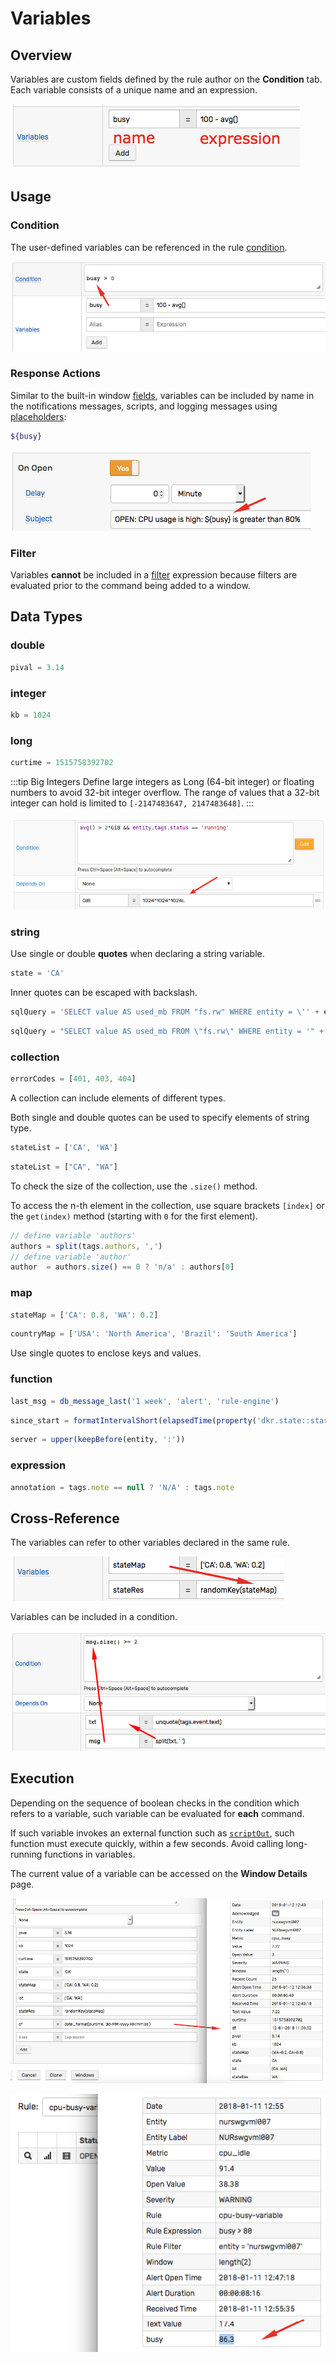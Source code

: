 # Variables

## Overview

Variables are custom fields defined by the rule author on the **Condition** tab. Each variable consists of a unique name and an expression.

![](./images/variables.png)

## Usage

### Condition

The user-defined variables can be referenced in the rule [condition](condition.md).

![](./images/variables-condition.png)

### Response Actions

Similar to the built-in window [fields](window.md#window-fields), variables can be included by name in the notifications messages, scripts, and logging messages using [placeholders](placeholders.md):

```bash
${busy}
```

![](./images/variables-refer.png)

### Filter

Variables **cannot** be included in a [filter](filters.md) expression because filters are evaluated prior to the command being added to a window.

## Data Types

### double

```javascript
pival = 3.14
```

### integer

```javascript
kb = 1024
```

### long

```javascript
curtime = 1515758392702
```

<!-- markdownlint-enable MD032 -->
:::tip Big Integers
Define large integers as Long (64-bit integer) or floating numbers to avoid 32-bit integer overflow. The range of values that a 32-bit integer can hold is limited to `[-2147483647, 2147483648]`.
:::
<!-- markdownlint-disable MD031 MD032 -->

![](./images/variables-large-integers.png)

### string

Use single or double **quotes** when declaring a string variable.

```javascript
state = 'CA'
```

Inner quotes can be escaped with backslash.

```javascript
sqlQuery = 'SELECT value AS used_mb FROM "fs.rw" WHERE entity = \'' + entity + '\''
```

```javascript
sqlQuery = "SELECT value AS used_mb FROM \"fs.rw\" WHERE entity = '" + entity + "'"
```

### collection

```javascript
errorCodes = [401, 403, 404]
```

A collection can include elements of different types.

Both single and double quotes can be used to specify elements of string type.

```javascript
stateList = ['CA', 'WA']
```

```javascript
stateList = ["CA", "WA"]
```

To check the size of the collection, use the `.size()` method.

To access the n-th element in the collection, use square brackets `[index]` or the `get(index)` method (starting with `0` for the first element).

```javascript
// define variable 'authors'
authors = split(tags.authors, ',')
// define variable 'author'
author  = authors.size() == 0 ? 'n/a' : authors[0]
```

### map

```javascript
stateMap = ['CA': 0.8, 'WA': 0.2]
```

```javascript
countryMap = ['USA': 'North America', 'Brazil': 'South America']
```

Use single quotes to enclose keys and values.

### function

```javascript
last_msg = db_message_last('1 week', 'alert', 'rule-engine')
```

```javascript
since_start = formatIntervalShort(elapsedTime(property('dkr.state::started')))
```

```javascript
server = upper(keepBefore(entity, ':'))
```

### expression

```javascript
annotation = tags.note == null ? 'N/A' : tags.note
```

## Cross-Reference

The variables can refer to other variables declared in the same rule.

![](./images/variables-reference.png)

Variables can be included in a condition.

![](./images/variables-refer-indirect.png)

## Execution

Depending on the sequence of boolean checks in the condition which refers to a variable, such variable can be evaluated for **each** command.

If such variable invokes an external function such as [`scriptOut`](functions-script.md), such function must execute quickly, within a few seconds. Avoid calling long-running functions in variables.

The current value of a variable can be accessed on the **Window Details** page.

![](./images/variables-window-2.png)

![](./images/variables-window.png)
